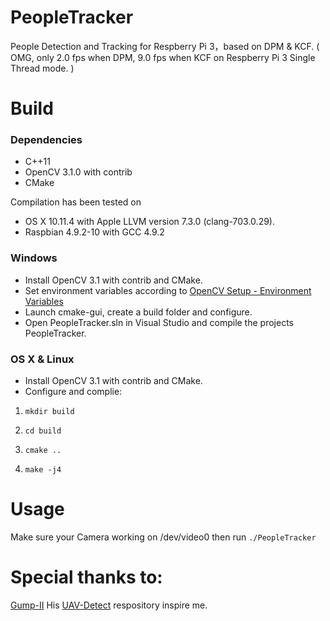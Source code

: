 # PeopleTracker

People Detection and Tracking for Respberry Pi 3，based on DPM &amp; KCF. ( OMG, only 2.0 fps when DPM, 9.0 fps when KCF on Respberry Pi 3 Single Thread mode. )
# Build
### Dependencies
* C++11
* OpenCV 3.1.0 with contrib
* CMake

Compilation has been tested on 

* OS X 10.11.4 with Apple LLVM version 7.3.0 (clang-703.0.29).
* Raspbian 4.9.2-10 with GCC 4.9.2

### Windows
* Install OpenCV 3.1 with contrib and CMake.
* Set environment variables according to [OpenCV Setup - Environment Variables](http://docs.opencv.org/doc/tutorials/introduction/windows_install/windows_install.html#windowssetpathandenviromentvariable)
* Launch cmake-gui, create a build folder and configure.
* Open PeopleTracker.sln in Visual Studio and compile the projects PeopleTracker.

### OS X & Linux
* Install OpenCV 3.1 with contrib and CMake.
* Configure and complie:
	
 1) ``` mkdir build ```
	
 2) ``` cd build ```
	
 3) ``` cmake .. ```
	
 4) ``` make -j4 ```

# Usage
Make sure your Camera working on /dev/video0 
then run `./PeopleTracker`

# Special thanks to:
[Gump-II](https://github.com/Gump-II) His [UAV-Detect](https://github.com/Gump-II/UAV-Detect) respository inspire me.